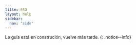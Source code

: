 ```yaml
---
title: FAQ
layout: help
sidebar:
  nav: "side"
---
```


La guía está en construción, vuelve más tarde.
{: .notice--info}
